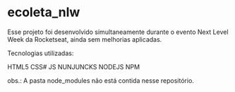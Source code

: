 # ecoleta_nlw
Esse projeto foi desenvolvido simultaneamente durante o evento Next Level Week da Rocketseat, ainda sem melhorias aplicadas. 

Tecnologias utilizadas:

HTML5
CSS#
JS
NUNJUNCKS
NODEJS
NPM

obs.: A pasta node_modules não está contida nesse repositório.
